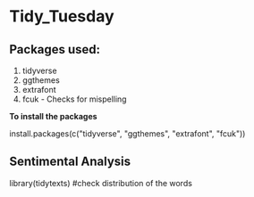 # Tidy_Tuesday

## Packages used:

1. tidyverse
2. ggthemes
3. extrafont
4. fcuk - Checks for mispelling

**To install the packages**

install.packages(c("tidyverse", "ggthemes", "extrafont", "fcuk")) 

## Sentimental Analysis

library(tidytexts) #check distribution of the words
